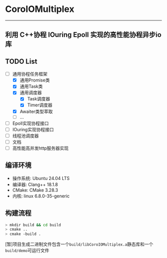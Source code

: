 # CoroIOMultiplex
---
## 利用 C++协程 IOuring Epoll 实现的高性能协程异步io库

## TODO List
- [ ] 通用协程任务框架
  - [x] 通用Promise类
  - [x] 通用Task类
  - [x] 通用调度器
    - [x] Task调度器
    - [x] Timer调度器
  - [x] Awaiter类型萃取
  - [ ] ...
- [ ] Epoll实现协程接口
- [ ] IOuring实现协程接口
- [ ] 线程池调度器
- [ ] 文档
- [ ] 高性能高并发http服务器实现

## 编译环境
- 操作系统: Ubuntu 24.04 LTS
- 编译器: Clang++ 18.1.8
- CMake: CMake 3.28.3
- 内核: linux 6.8.0-35-generic

## 构建流程

```Bash
> mkdir build && cd build
> cmake ..
> cmake -build .
```
[暂]项目生成二进制文件包含一个`build/libCoroIOMultiplex.a`静态库和一个`build/demo`可运行文件